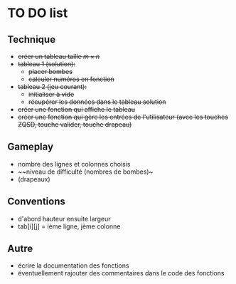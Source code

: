 # TO DO list

## Technique

- ~~créer un tableau taille $m \times n$~~
- ~~tableau 1 (solution):~~
  - ~~placer bombes~~
  - ~~calculer numéros en fonction~~
- ~~tableau 2 (jeu courant):~~
  - ~~initialiser à vide~~
  - ~~récupérer les données dans le tableau solution~~
- ~~créer une fonction qui affiche le tableau~~
- ~~créer une fonction qui gère les entrées de l'utilisateur (avec les touches ZQSD, touche valider, touche drapeau)~~

## Gameplay

- nombre des lignes et colonnes choisis
- ~~niveau de difficulté (nombres de bombes)~
- (drapeaux)

## Conventions

- d'abord hauteur ensuite largeur
- tab[i][j] = ième ligne, jème colonne

## Autre

- écrire la documentation des fonctions
- éventuellement rajouter des commentaires dans le code des fonctions
